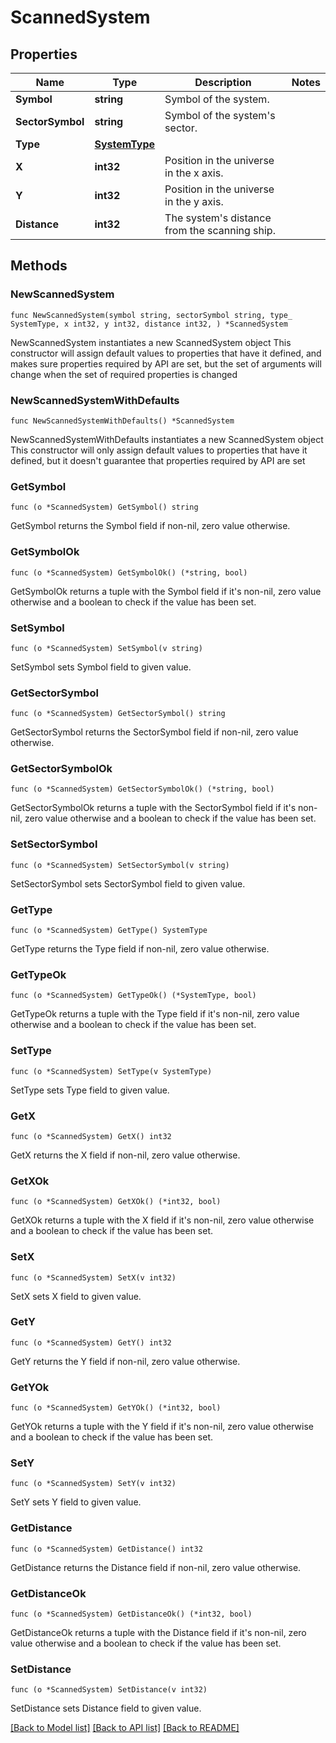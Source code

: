 # ScannedSystem

## Properties

Name | Type | Description | Notes
------------ | ------------- | ------------- | -------------
**Symbol** | **string** | Symbol of the system. | 
**SectorSymbol** | **string** | Symbol of the system&#39;s sector. | 
**Type** | [**SystemType**](SystemType.md) |  | 
**X** | **int32** | Position in the universe in the x axis. | 
**Y** | **int32** | Position in the universe in the y axis. | 
**Distance** | **int32** | The system&#39;s distance from the scanning ship. | 

## Methods

### NewScannedSystem

`func NewScannedSystem(symbol string, sectorSymbol string, type_ SystemType, x int32, y int32, distance int32, ) *ScannedSystem`

NewScannedSystem instantiates a new ScannedSystem object
This constructor will assign default values to properties that have it defined,
and makes sure properties required by API are set, but the set of arguments
will change when the set of required properties is changed

### NewScannedSystemWithDefaults

`func NewScannedSystemWithDefaults() *ScannedSystem`

NewScannedSystemWithDefaults instantiates a new ScannedSystem object
This constructor will only assign default values to properties that have it defined,
but it doesn't guarantee that properties required by API are set

### GetSymbol

`func (o *ScannedSystem) GetSymbol() string`

GetSymbol returns the Symbol field if non-nil, zero value otherwise.

### GetSymbolOk

`func (o *ScannedSystem) GetSymbolOk() (*string, bool)`

GetSymbolOk returns a tuple with the Symbol field if it's non-nil, zero value otherwise
and a boolean to check if the value has been set.

### SetSymbol

`func (o *ScannedSystem) SetSymbol(v string)`

SetSymbol sets Symbol field to given value.


### GetSectorSymbol

`func (o *ScannedSystem) GetSectorSymbol() string`

GetSectorSymbol returns the SectorSymbol field if non-nil, zero value otherwise.

### GetSectorSymbolOk

`func (o *ScannedSystem) GetSectorSymbolOk() (*string, bool)`

GetSectorSymbolOk returns a tuple with the SectorSymbol field if it's non-nil, zero value otherwise
and a boolean to check if the value has been set.

### SetSectorSymbol

`func (o *ScannedSystem) SetSectorSymbol(v string)`

SetSectorSymbol sets SectorSymbol field to given value.


### GetType

`func (o *ScannedSystem) GetType() SystemType`

GetType returns the Type field if non-nil, zero value otherwise.

### GetTypeOk

`func (o *ScannedSystem) GetTypeOk() (*SystemType, bool)`

GetTypeOk returns a tuple with the Type field if it's non-nil, zero value otherwise
and a boolean to check if the value has been set.

### SetType

`func (o *ScannedSystem) SetType(v SystemType)`

SetType sets Type field to given value.


### GetX

`func (o *ScannedSystem) GetX() int32`

GetX returns the X field if non-nil, zero value otherwise.

### GetXOk

`func (o *ScannedSystem) GetXOk() (*int32, bool)`

GetXOk returns a tuple with the X field if it's non-nil, zero value otherwise
and a boolean to check if the value has been set.

### SetX

`func (o *ScannedSystem) SetX(v int32)`

SetX sets X field to given value.


### GetY

`func (o *ScannedSystem) GetY() int32`

GetY returns the Y field if non-nil, zero value otherwise.

### GetYOk

`func (o *ScannedSystem) GetYOk() (*int32, bool)`

GetYOk returns a tuple with the Y field if it's non-nil, zero value otherwise
and a boolean to check if the value has been set.

### SetY

`func (o *ScannedSystem) SetY(v int32)`

SetY sets Y field to given value.


### GetDistance

`func (o *ScannedSystem) GetDistance() int32`

GetDistance returns the Distance field if non-nil, zero value otherwise.

### GetDistanceOk

`func (o *ScannedSystem) GetDistanceOk() (*int32, bool)`

GetDistanceOk returns a tuple with the Distance field if it's non-nil, zero value otherwise
and a boolean to check if the value has been set.

### SetDistance

`func (o *ScannedSystem) SetDistance(v int32)`

SetDistance sets Distance field to given value.



[[Back to Model list]](../README.md#documentation-for-models) [[Back to API list]](../README.md#documentation-for-api-endpoints) [[Back to README]](../README.md)


